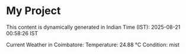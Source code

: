 # My Project

This content is dynamically generated in Indian Time (IST): 2025-08-21 00:58:26 IST


Current Weather in Coimbatore:
Temperature: 24.88 °C
Condition: mist

